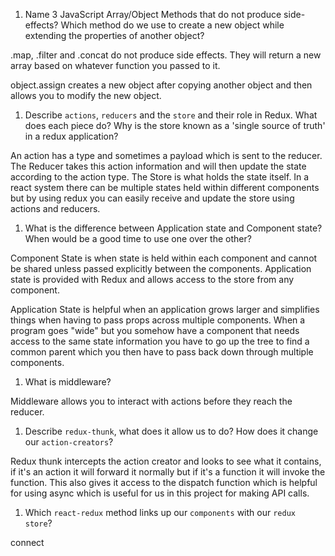 1.  Name 3 JavaScript Array/Object Methods that do not produce side-effects? Which method do we use to create a new object while extending the properties of another object?

.map, .filter and .concat do not produce side effects. They will return a new array based on whatever function you passed to it.

object.assign creates a new object after copying another object and then allows you to modify the new object.

1.  Describe `actions`, `reducers` and the `store` and their role in Redux. What does each piece do? Why is the store known as a 'single source of truth' in a redux application?

An action has a type and sometimes a payload which is sent to the reducer. The Reducer takes this action information and will then update the state according to the action type. The Store is what holds the state itself. In a react system there can be multiple states held within different components but by using redux you can easily receive and update the store using actions and reducers.

1.  What is the difference between Application state and Component state? When would be a good time to use one over the other?

Component State is when state is held within each component and cannot be shared unless passed explicitly between the components. Application state is provided with Redux and allows access to the store from any component.

Application State is helpful when an application grows larger and simplifies things when having to pass props across multiple components. When a program goes "wide" but you somehow have a component that needs access to the same state information you have to go up the tree to find a common parent which you then have to pass back down through multiple components.

1.  What is middleware?

Middleware allows you to interact with actions before they reach the reducer.

1.  Describe `redux-thunk`, what does it allow us to do? How does it change our `action-creators`?

Redux thunk intercepts the action creator and looks to see what it contains, if it's an action it will forward it normally but if it's a function it will invoke the function. This also gives it access to the dispatch function which is helpful for using async which is useful for us in this project for making API calls.

1.  Which `react-redux` method links up our `components` with our `redux store`?

connect
